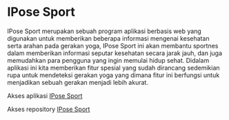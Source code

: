 # IPose Sport

IPose Sport merupakan sebuah program aplikasi berbasis web yang digunakan untuk memberikan beberapa informasi mengenai kesehatan serta arahan pada gerakan yoga, IPose Sport ini akan membantu sportnes dalam memberikan informasi seputar kesehatan secara jarak jauh, dan juga memudahkan para pengguna yang ingin memulai hidup sehat. Didalam aplikasi ini kita memberikan fitur spesial yang sudah dirancang sedemikian rupa untuk mendeteksi gerakan yoga yang dimana fitur ini berfungsi untuk menjadikan sebuah gerakan menjadi lebih akurat.

Akses aplikasi [IPose Sport](https://arufsyahrial.github.io)

Akses repository [IPose Sport](https://github.com/ArufSyahrial/ArufSyahrial.github.io)
